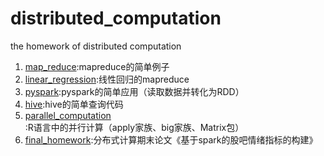 # distributed_computation
the homework of distributed computation

1. [map_reduce](https://github.com/Snowing-ST/distributed_computation/tree/master/map_reduce):mapreduce的简单例子
2. [linear_regression](https://github.com/Snowing-ST/distributed_computation/tree/master/linear_regression):线性回归的mapreduce
3. [pyspark](https://github.com/Snowing-ST/distributed_computation/tree/master/pyspark):pyspark的简单应用（读取数据并转化为RDD）
4. [hive](https://github.com/Snowing-ST/distributed_computation/tree/master/hive):hive的简单查询代码
5. [parallel_computation](https://github.com/Snowing-ST/distributed_computation/tree/master/parallel_computation):R语言中的并行计算（apply家族、big家族、Matrix包）
6. [final_homework](https://github.com/Snowing-ST/distributed_computation/tree/master/final%20homework):分布式计算期末论文《基于spark的股吧情绪指标的构建》
